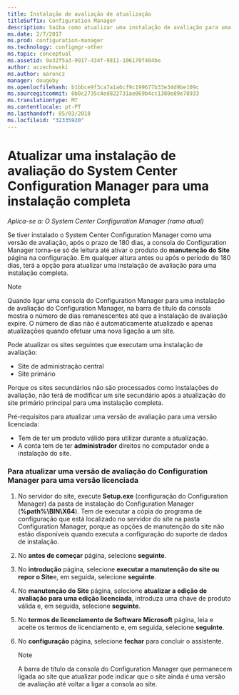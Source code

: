 ```yaml
---
title: Instalação de avaliação de atualização
titleSuffix: Configuration Manager
description: Saiba como atualizar uma instalação de avaliação para uma instalação completa do System Center Configuration Manager.
ms.date: 2/7/2017
ms.prod: configuration-manager
ms.technology: configmgr-other
ms.topic: conceptual
ms.assetid: 9a32f5a3-9917-434f-9811-106170f404be
author: aczechowski
ms.author: aaroncz
manager: dougeby
ms.openlocfilehash: b1bbce9f3ca7a1a6cf9c199677b33e34d9be109c
ms.sourcegitcommit: 0b0c2735c4ed822731ae069b4cc1380e89e78933
ms.translationtype: MT
ms.contentlocale: pt-PT
ms.lasthandoff: 05/03/2018
ms.locfileid: "32335920"
---
```

# <a name="upgrade-an-evaluation-installation-of-system-center-configuration-manager-to-a-full-installation"></a>Atualizar uma instalação de avaliação do System Center Configuration Manager para uma instalação completa

*Aplica-se a: O System Center Configuration Manager (ramo atual)*

Se tiver instalado o System Center Configuration Manager como uma versão de avaliação, após o prazo de 180 dias, a consola do Configuration Manager torna-se só de leitura até ativar o produto do **manutenção do Site** página na configuração. Em qualquer altura antes ou após o período de 180 dias, terá a opção para atualizar uma instalação de avaliação para uma instalação completa.  

> [!NOTE]  
>  Quando ligar uma consola do Configuration Manager para uma instalação de avaliação do Configuration Manager, na barra de título da consola mostra o número de dias remanescentes até que a instalação de avaliação expire. O número de dias não é automaticamente atualizado e apenas atualizações quando efetuar uma nova ligação a um site.  

 Pode atualizar os sites seguintes que executam uma instalação de avaliação:  

-   Site de administração central  
-   Site primário  

Porque os sites secundários não são processados como instalações de avaliação, não terá de modificar um site secundário após a atualização do site primário principal para uma instalação completa.  

Pré-requisitos para atualizar uma versão de avaliação para uma versão licenciada:  

-   Tem de ter um produto válido para utilizar durante a atualização.  
-   A conta tem de ter **administrador** direitos no computador onde a instalação do site.  

### <a name="to-upgrade-an-evaluation-version-of-configuration-manager-to-a-licensed-version"></a>Para atualizar uma versão de avaliação do Configuration Manager para uma versão licenciada  

1.  No servidor do site, execute **Setup.exe** (configuração do Configuration Manager) da pasta de instalação do Configuration Manager (**%path%\BIN\X64**). Tem de executar a cópia do programa de configuração que está localizado no servidor do site na pasta Configuration Manager, porque as opções de manutenção do site não estão disponíveis quando executa a configuração do suporte de dados de instalação.  
2.  No **antes de começar** página, selecione **seguinte**.  
3.  No **introdução** página, selecione **executar a manutenção do site ou repor o Site**e, em seguida, selecione **seguinte**.  
4.  No **manutenção do Site** página, selecione **atualizar a edição de avaliação para uma edição licenciada**, introduza uma chave de produto válida e, em seguida, selecione **seguinte**.  
5.  No **termos de licenciamento de Software Microsoft** página, leia e aceite os termos de licenciamento e, em seguida, selecione **seguinte**.  
6.  No **configuração** página, selecione **fechar** para concluir o assistente.  

    > [!NOTE]  
    >  A barra de título da consola do Configuration Manager que permanecem ligada ao site que atualizar pode indicar que o site ainda é uma versão de avaliação até voltar a ligar a consola ao site.  
